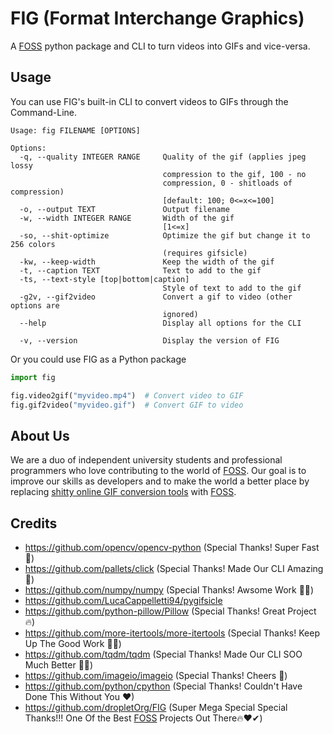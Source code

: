 # FIG (Format Interchange Graphics)
A [FOSS](https://en.wikipedia.org/wiki/Free_and_open-source_software) python package and CLI to turn videos into GIFs and vice-versa.

## Usage

You can use FIG's built-in CLI to convert videos to GIFs through the Command-Line.

```terminal
Usage: fig FILENAME [OPTIONS]

Options:
  -q, --quality INTEGER RANGE     Quality of the gif (applies jpeg lossy
                                  compression to the gif, 100 - no
                                  compression, 0 - shitloads of compression)
                                  [default: 100; 0<=x<=100]
  -o, --output TEXT               Output filename
  -w, --width INTEGER RANGE       Width of the gif
                                  [1<=x]
  -so, --shit-optimize            Optimize the gif but change it to 256 colors
                                  (requires gifsicle)
  -kw, --keep-width               Keep the width of the gif
  -t, --caption TEXT              Text to add to the gif
  -ts, --text-style [top|bottom|caption]
                                  Style of text to add to the gif
  -g2v, --gif2video               Convert a gif to video (other options are
                                  ignored)
  --help                          Display all options for the CLI

  -v, --version                   Display the version of FIG
```
Or you could use FIG as a Python package

```python
import fig

fig.video2gif("myvideo.mp4")  # Convert video to GIF
fig.gif2video("myvideo.gif")  # Convert GIF to video
```

## About Us
We are a duo of independent university students and professional programmers who love contributing to the world of [FOSS](https://en.wikipedia.org/wiki/Free_and_open-source_software). Our goal is to improve our skills as developers and to make the world a better place by replacing [shitty online GIF conversion tools](https://www.onlineconverter.com/) with [FOSS](https://en.wikipedia.org/wiki/Free_and_open-source_software).

## Credits
- https://github.com/opencv/opencv-python (Special Thanks! Super Fast 💨)
- https://github.com/pallets/click (Special Thanks! Made Our CLI Amazing 🎉)
- https://github.com/numpy/numpy (Special Thanks! Awsome Work 👍🏻)
- https://github.com/LucaCappelletti94/pygifsicle
- https://github.com/python-pillow/Pillow (Special Thanks! Great Project 🔥)
- https://github.com/more-itertools/more-itertools (Special Thanks! Keep Up The Good Work 🤟🏻)
- https://github.com/tqdm/tqdm (Special Thanks! Made Our CLI SOO Much Better 🙏🏻)
- https://github.com/imageio/imageio (Special Thanks! Cheers 🍻)
- https://github.com/python/cpython (Special Thanks! Couldn't Have Done This Without You ❤)
- https://github.com/dropletOrg/FIG (Super Mega Special Special Thanks!!! One Of the Best [FOSS](https://en.wikipedia.org/wiki/Free_and_open-source_software) Projects Out There🔥❤✔)